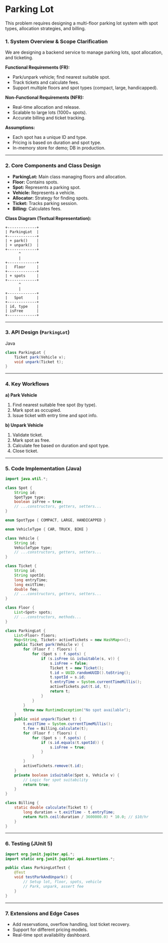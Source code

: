 # Parking Lot

This problem requires designing a multi-floor parking lot system with spot types, allocation strategies, and billing.

### **1. System Overview & Scope Clarification**

We are designing a backend service to manage parking lots, spot allocation, and ticketing.

**Functional Requirements (FR):**
- Park/unpark vehicle; find nearest suitable spot.
- Track tickets and calculate fees.
- Support multiple floors and spot types (compact, large, handicapped).

**Non-Functional Requirements (NFR):**
- Real-time allocation and release.
- Scalable to large lots (1000+ spots).
- Accurate billing and ticket tracking.

**Assumptions:**
- Each spot has a unique ID and type.
- Pricing is based on duration and spot type.
- In-memory store for demo; DB in production.

---

### **2. Core Components and Class Design**

- **ParkingLot:** Main class managing floors and allocation.
- **Floor:** Contains spots.
- **Spot:** Represents a parking spot.
- **Vehicle:** Represents a vehicle.
- **Allocator:** Strategy for finding spots.
- **Ticket:** Tracks parking session.
- **Billing:** Calculates fees.

**Class Diagram (Textual Representation):**

```
+-------------+
| ParkingLot  |
+-------------+
| + park()    |
| + unpark()  |
+-------------+
      ^
      |
+-------------+
|   Floor     |
+-------------+
| + spots     |
+-------------+
      ^
      |
+-------------+
|   Spot      |
+-------------+
| id, type    |
| isFree      |
+-------------+
```

---

### **3. API Design (`ParkingLot`)**

Java

```java
class ParkingLot {
    Ticket park(Vehicle v);
    void unpark(Ticket t);
}
```

---

### **4. Key Workflows**

**a) Park Vehicle**
1. Find nearest suitable free spot (by type).
2. Mark spot as occupied.
3. Issue ticket with entry time and spot info.

**b) Unpark Vehicle**
1. Validate ticket.
2. Mark spot as free.
3. Calculate fee based on duration and spot type.
4. Close ticket.

---

### **5. Code Implementation (Java)**

```java
import java.util.*;

class Spot {
    String id;
    SpotType type;
    boolean isFree = true;
    // ...constructors, getters, setters...
}

enum SpotType { COMPACT, LARGE, HANDICAPPED }

enum VehicleType { CAR, TRUCK, BIKE }

class Vehicle {
    String id;
    VehicleType type;
    // ...constructors, getters, setters...
}

class Ticket {
    String id;
    String spotId;
    long entryTime;
    long exitTime;
    double fee;
    // ...constructors, getters, setters...
}

class Floor {
    List<Spot> spots;
    // ...constructors, methods...
}

class ParkingLot {
    List<Floor> floors;
    Map<String, Ticket> activeTickets = new HashMap<>();
    public Ticket park(Vehicle v) {
        for (Floor f : floors) {
            for (Spot s : f.spots) {
                if (s.isFree && isSuitable(s, v)) {
                    s.isFree = false;
                    Ticket t = new Ticket();
                    t.id = UUID.randomUUID().toString();
                    t.spotId = s.id;
                    t.entryTime = System.currentTimeMillis();
                    activeTickets.put(t.id, t);
                    return t;
                }
            }
        }
        throw new RuntimeException("No spot available");
    }
    public void unpark(Ticket t) {
        t.exitTime = System.currentTimeMillis();
        t.fee = Billing.calculate(t);
        for (Floor f : floors) {
            for (Spot s : f.spots) {
                if (s.id.equals(t.spotId)) {
                    s.isFree = true;
                }
            }
        }
        activeTickets.remove(t.id);
    }
    private boolean isSuitable(Spot s, Vehicle v) {
        // Logic for spot suitability
        return true;
    }
}

class Billing {
    static double calculate(Ticket t) {
        long duration = t.exitTime - t.entryTime;
        return Math.ceil(duration / 3600000.0) * 10.0; // $10/hr
    }
}
```

---

### **6. Testing (JUnit 5)**

```java
import org.junit.jupiter.api.*;
import static org.junit.jupiter.api.Assertions.*;

public class ParkingLotTest {
    @Test
    void testParkAndUnpark() {
        // Setup lot, floor, spots, vehicle
        // Park, unpark, assert fee
    }
}
```

---

### **7. Extensions and Edge Cases**
- Add reservations, overflow handling, lost ticket recovery.
- Support for different pricing models.
- Real-time spot availability dashboard.
